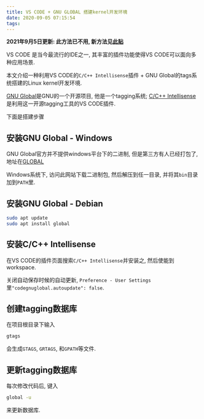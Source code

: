 ```yaml
---
title: VS CODE + GNU GLOBAL 搭建kernel开发环境
date: 2020-09-05 07:15:54
tags:
---
```


**2021年9月5日更新: 此方法已不用, 新方法见[此贴](https://bitaichi.com/2021/09/05/VS-Code-%E6%90%AD%E5%BB%BA-Linux-Kernel-%E5%BC%80%E5%8F%91%E7%8E%AF%E5%A2%83-2021%E7%89%88/)**

VS CODE 是当今最流行的IDE之一, 其丰富的插件功能使得VS CODE可以面向多种应用场景.

本文介绍一种利用VS CODE的`C/C++ Intellisense`插件 + GNU Global的tags系统搭建的Linux kernel开发环境.
<!--more-->
[GNU Global](https://www.gnu.org/software/global/)是GNU的一个开源项目, 他是一个tagging系统; [C/C++ Intellisense](https://marketplace.visualstudio.com/items?itemName=austin.code-gnu-global)是利用这一开源tagging工具的VS CODE插件.

下面是搭建步骤

## 安装GNU Global - Windows

GNU Global官方并不提供windows平台下的二进制, 但是第三方有人已经打包了, 地址在[GLOBAL](http://adoxa.altervista.org/global/)

Windows系统下, 访问此网站下载二进制包, 然后解压到任一目录, 并将其`bin`目录加到`PATH`里.

## 安装GNU Global - Debian

```bash
sudo apt update
sudo apt install global
```

## 安装C/C++ Intellisense

在VS CODE的插件页面搜索`C/C++ Intellisense`并安装之, 然后使能到workspace.

关闭自动保存时候的自动更新, `Preference - User Settings`里`"codegnuglobal.autoupdate": false`.

## 创建tagging数据库

在项目根目录下输入

```bash
gtags
```

会生成`GTAGS`, `GRTAGS`, 和`GPATH`等文件.

## 更新tagging数据库

每次修改代码后, 键入

```bash
global -u
```

来更新数据库.
